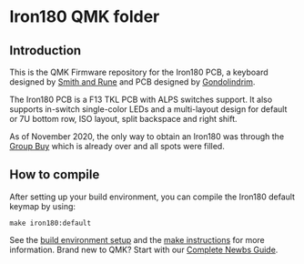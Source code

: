 # Iron180 QMK folder

## Introduction

This is the QMK Firmware repository for the Iron180 PCB, a keyboard designed by [Smith and Rune](https://smithrune.com/) and PCB designed by [Gondolindrim](http://github.com/Gondolindrim).

The Iron180 PCB is a F13 TKL PCB with ALPS switches support. It also supports in-switch single-color LEDs and a multi-layout design for default or 7U bottom row, ISO layout, split backspace and right shift.

As of November 2020, the only way to obtain an Iron180 was through the [Group Buy](https://geekhack.org/index.php?topic=109513) which is already over and all spots were filled.

## How to compile

After setting up your build environment, you can compile the Iron180 default keymap by using:

    make iron180:default

See the [build environment setup](https://docs.qmk.fm/#/getting_started_build_tools) and the [make instructions](https://docs.qmk.fm/#/getting_started_make_guide) for more information. Brand new to QMK? Start with our [Complete Newbs Guide](https://docs.qmk.fm/#/newbs).

